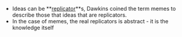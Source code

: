 - Ideas can be **[replicator](../notes/replicator)**s, Dawkins coined the term memes to describe those that ideas that are replicators. 
- In the case of memes, the real replicators is abstract - it is the knowledge itself 